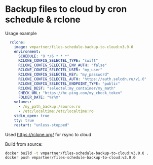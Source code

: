 # Backup files to cloud by cron schedule & rclone

Usage example
```yaml
  rclone:
    image: vmpartner/files-schedule-backup-to-cloud:v3.0.0
    environment:
      SCHEDULE: "0 */6 * * *"
      RCLONE_CONFIG_SELECTEL_TYPE: "swift"
      RCLONE_CONFIG_SELECTEL_ENV_AUTH: "false"
      RCLONE_CONFIG_SELECTEL_USER: "my_user"
      RCLONE_CONFIG_SELECTEL_KEY: "my_password"
      RCLONE_CONFIG_SELECTEL_AUTH: "https://auth.selcdn.ru/v1.0"
      RCLONE_CONFIG_SELECTEL_ENDPOINT_TYPE: "public"
      RCLONE_DEST: "selectel:my_container/my_math"
      CHECK_URL: "https://hc-ping.com/my_check_token"
      FOLDER_DATE: "%Y%m"
    volumes:
      - /my_path_backup:/source:ro
      - /etc/localtime:/etc/localtime:ro
    stdin_open: true
    tty: true
    restart: "unless-stopped"
```

Used https://rclone.org/ for rsync to cloud

Build from source:
```bash
docker build -t vmpartner/files-schedule-backup-to-cloud:v3.0.0 .
docker push vmpartner/files-schedule-backup-to-cloud:v3.0.0
```
